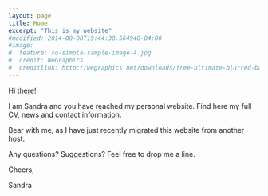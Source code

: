 ```yaml
---
layout: page
title: Home
excerpt: "This is my website"
#modified: 2014-08-08T19:44:38.564948-04:00
#image:
#  feature: so-simple-sample-image-4.jpg
#  credit: WeGraphics
#  creditlink: http://wegraphics.net/downloads/free-ultimate-blurred-background-pack/
---
```


Hi there!

I am Sandra and you have reached my personal website. Find here my full CV, news and contact information.

Bear with me, as I have just recently migrated this website from another host.

Any questions? Suggestions? Feel free to drop me a line.

Cheers,

Sandra